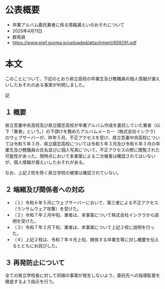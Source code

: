 # 公表概要
- 卒業アルバム委託業者に係る情報漏えいのおそれについて
- 2025年4月11日
- 群馬県
- https://www.pref.gunma.jp/uploaded/attachment/659291.pdf

# 本文
このことについて、下記のとおり県立高校の卒業生及び教職員の個人情報が漏えいしたおそれのある事案が判明しました。

記

## １ 概要
 県立吾妻中央高校及び県立嬬恋高校が卒業アルバム作成を委託していた業者（以下「業者」という。）の下請けを務めたアルバムメーカー（株式会社イシクラ）のウェブサーバーが、昨年５月、不正アクセスを受け、県立吾妻中央高校については令和５年３月、県立嬬恋高校については令和５年３月及び令和６年３月の卒業生及び教職員の氏名並びに個人写真について、不正アクセスの際に閲覧された可能性があった。現時点において本事案による二次被害は確認されてはいないが、個人情報が漏えいしたおそれがある。

なお、上記２校を除く県立学校の被害は確認されていない。

## ２ 端緒及び関係者への対応
- （１）令和６年５月にウェブサーバーにおいて、第三者による不正アクセス（ランサムウェア攻撃）を受けた。
- （２）令和７年２月中旬、業者は、本事案について株式会社イシクラから説明を受けた。
- （３）令和７年２月下旬、業者は、本事案について上記２校に説明を行った。
- （４）上記２校は、令和７年４月上旬、関係する卒業生等に対し概要を伝えるとともにお詫びした。

## ３ 再発防止について
全ての県立学校長に対して同様の事案が発生しないよう、委託先への指導監督を徹底するよう指示を行う。

